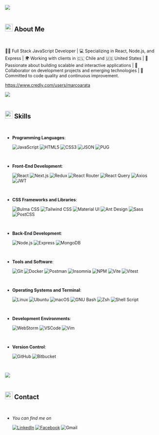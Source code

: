 <!--
**marcoarata/marcoarata** is a ✨ _special_ ✨ repository because its `README.md` (this file) appears on your GitHub profile.

Here are some ideas to get you started:

- 🔭 I’m currently working on ...
- 🌱 I’m currently learning ...
- 👯 I’m looking to collaborate on ...
- 🤔 I’m looking for help with ...
- 💬 Ask me about ...
- 📫 How to reach me: ...
- 😄 Pronouns: ...
- ⚡ Fun fact: ...
-->

<img src="https://user-images.githubusercontent.com/73097560/115834477-dbab4500-a447-11eb-908a-139a6edaec5c.gif"><br><br>

## <img src="https://media2.giphy.com/media/QssGEmpkyEOhBCb7e1/giphy.gif?cid=ecf05e47a0n3gi1bfqntqmob8g9aid1oyj2wr3ds3mg700bl&rid=giphy.gif" width ="25"><b> About Me</b>
<br>

👨‍💻 Full Stack JavaScript Developer | 💻 Specializing in React, Node.js, and Express | 🌍 Working with clients in 🇨🇱 Chile and 🇺🇸 United States | 🚀 Passionate about building scalable and interactive applications | 🤝 Collaborator on development projects and emerging technologies | 🎯 Committed to code quality and continuous improvement.

https://www.credly.com/users/marcoarata

<img src="https://user-images.githubusercontent.com/73097560/115834477-dbab4500-a447-11eb-908a-139a6edaec5c.gif"><br><br>

## <img src="https://media2.giphy.com/media/QssGEmpkyEOhBCb7e1/giphy.gif?cid=ecf05e47a0n3gi1bfqntqmob8g9aid1oyj2wr3ds3mg700bl&rid=giphy.gif" width ="25"><b> Skills</b>
<br>

<p align="center">

- **Programming Languages**:
  
  ![JavaScript](https://img.shields.io/badge/JavaScript%20-%23F7DF1E.svg?style=for-the-badge&logo=javascript&logoColor=black)
  ![HTML5](https://img.shields.io/badge/HTML5%20-%23E34F26.svg?style=for-the-badge&logo=html5&logoColor=white)
  ![CSS3](https://img.shields.io/badge/CSS3-1572B6?style=for-the-badge&logo=css3&logoColor=white)
  ![JSON](https://img.shields.io/badge/json-5E5C5C?style=for-the-badge&logo=json&logoColor=white)
  ![PUG](https://img.shields.io/badge/Pug-E3C29B?style=for-the-badge&logo=pug&logoColor=black)

<br>

- **Front-End Development**:
  
  ![React](https://img.shields.io/badge/React-20232A?style=for-the-badge&logo=react&logoColor=61DAFB)
  ![Next.js](https://img.shields.io/badge/next%20js-000000?style=for-the-badge&logo=nextdotjs&logoColor=white)
  ![Redux](https://img.shields.io/badge/redux-%23593d88.svg?style=for-the-badge&logo=redux&logoColor=white)
  ![React Router](https://img.shields.io/badge/React_Router-CA4245?style=for-the-badge&logo=react-router&logoColor=white)
  ![React Query](https://img.shields.io/badge/React_Query-FF4154?style=for-the-badge&logo=ReactQuery&logoColor=white)
  ![Axios](https://img.shields.io/badge/axios-671ddf?&style=for-the-badge&logo=axios&logoColor=white)
  ![JWT](https://img.shields.io/badge/JWT-000000?style=for-the-badge&logo=JSON%20web%20tokens&logoColor=white)

<br>

- **CSS Frameworks and Libraries**:
  
  ![Bulma CSS](https://img.shields.io/badge/Bulma_CSS-00D1B2?style=for-the-badge&logo=bulma&logoColor=white)
  ![Tailwind CSS](https://img.shields.io/badge/tailwindcss-%2338B2AC.svg?style=for-the-badge&logo=tailwind-css&logoColor=white)
  ![Material UI](https://img.shields.io/badge/Material%20UI-007FFF?style=for-the-badge&logo=mui&logoColor=white)
  ![Ant Design](https://img.shields.io/badge/Ant%20Design-1890FF?style=for-the-badge&logo=antdesign&logoColor=white)
  ![Sass](https://img.shields.io/badge/Sass-CC6699?style=for-the-badge&logo=sass&logoColor=white)
  ![PostCSS](https://img.shields.io/badge/postcss-DD3A0A?style=for-the-badge&logo=postcss&logoColor=white)

<br>

- **Back-End Development**:
  
  ![Node.js](https://img.shields.io/badge/node.js-6DA55F?style=for-the-badge&logo=node.js&logoColor=white)
  ![Express](https://img.shields.io/badge/express.js-%23404d59.svg?style=for-the-badge&logo=express&logoColor=%2361DAFB)
  ![MongoDB](https://img.shields.io/badge/MongoDB-%234ea94b.svg?style=for-the-badge&logo=mongodb&logoColor=white)

<br>

- **Tools and Software**:
  
  ![Git](https://img.shields.io/badge/GIT-E44C30?style=for-the-badge&logo=git&logoColor=white)
  ![Docker](https://img.shields.io/badge/Docker-2CA5E0?style=for-the-badge&logo=docker&logoColor=white)
  ![Postman](https://img.shields.io/badge/Postman-FF6C37.svg?style=for-the-badge&logo=Postman&logoColor=white)
  ![Insomnia](https://img.shields.io/badge/Insomnia-5849be?style=for-the-badge&logo=Insomnia&logoColor=white)
  ![NPM](https://img.shields.io/badge/npm-CB3837?style=for-the-badge&logo=npm&logoColor=white)
  ![Vite](https://img.shields.io/badge/Vite-B73BFE?style=for-the-badge&logo=vite&logoColor=FFD62E)
  ![Vitest](https://img.shields.io/badge/Vitest-%236E9F18?style=for-the-badge&logo=Vitest&logoColor=%23fcd703)

<br>

- **Operating Systems and Terminal**:
  
  ![Linux](https://img.shields.io/badge/Linux-FCC624?style=for-the-badge&logo=linux&logoColor=black)
  ![Ubuntu](https://img.shields.io/badge/Ubuntu-35495E?style=for-the-badge&logo=ubuntu&logoColor=2CA5E0)
  ![macOS](https://img.shields.io/badge/macOS-000000?style=for-the-badge&logo=apple&logoColor=white)
  ![GNU Bash](https://img.shields.io/badge/GNU%20Bash-4EAA25?style=for-the-badge&logo=GNU%20Bash&logoColor=white)
  ![Zsh](https://img.shields.io/badge/Zsh-F15A24?style=for-the-badge&logo=Zsh&logoColor=white)
  ![Shell Script](https://img.shields.io/badge/Shell_Script-121011?style=for-the-badge&logo=gnu-bash&logoColor=white)

<br>

- **Development Environments**:
  
  ![WebStorm](https://img.shields.io/badge/WebStorm-000000?style=for-the-badge&logo=webstorm&logoColor=white)
  ![VSCode](https://img.shields.io/badge/Vscode-007ACC?style=for-the-badge&logo=visual-studio-code&logoColor=white)
  ![Vim](https://img.shields.io/badge/VIM-%2311AB00.svg?&style=for-the-badge&logo=vim&logoColor=white)

<br>

- **Version Control**:
  
  ![GitHub](https://img.shields.io/badge/github-%23121011.svg?style=for-the-badge&logo=github&logoColor=white)
  ![Bitbucket](https://img.shields.io/badge/Bitbucket-0747a6?style=for-the-badge&logo=bitbucket&logoColor=white)

<br>

<img src="https://user-images.githubusercontent.com/73097560/115834477-dbab4500-a447-11eb-908a-139a6edaec5c.gif"><br><br>

## <img src="https://media2.giphy.com/media/QssGEmpkyEOhBCb7e1/giphy.gif?cid=ecf05e47a0n3gi1bfqntqmob8g9aid1oyj2wr3ds3mg700bl&rid=giphy.gif" width ="25"><b> Contact</b>
<br>

<p align="center">

- *You can find me on*
  
    [![LinkedIn](https://img.shields.io/badge/LinkedIn-0077B5?style=for-the-badge&logo=linkedin&logoColor=white)](https://www.linkedin.com/in/marco-arata-de-nordenflycht/)
    [![Facebook](https://img.shields.io/badge/Facebook-1877F2?style=for-the-badge&logo=facebook&logoColor=white)](https://www.facebook.com/marco.arata.d/)
    ![Gmail](https://img.shields.io/badge/Gmail-D14836?style=for-the-badge&logo=gmail&logoColor=white)
  
